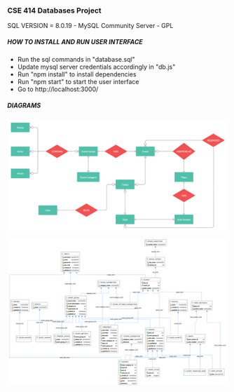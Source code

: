 ### CSE 414 Databases Project


SQL VERSION =  8.0.19 - MySQL Community Server - GPL


##### HOW TO INSTALL AND RUN USER INTERFACE

- Run the sql commands in "database.sql"
- Update mysql server credentials accordingly in "db.js"
- Run "npm install" to install dependencies
- Run "npm start" to start the user interface
- Go to http://localhost:3000/

##### DIAGRAMS

 ![alt text](er.png)

 ![alt text](er2.png)
